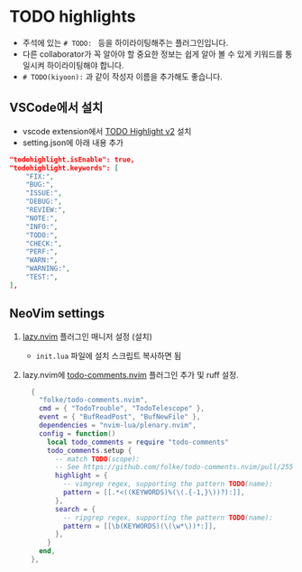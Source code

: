 # TODO highlights

- 주석에 있는 `# TODO: ` 등을 하이라이팅해주는 플러그인입니다.
- 다른 collaborator가 꼭 알아야 할 중요한 정보는 쉽게 알아 볼 수 있게 키워드를 통일시켜 하이라이팅해야 합니다.
- `# TODO(kiyoon):` 과 같이 작성자 이름을 추가해도 좋습니다.

## VSCode에서 설치

- vscode extension에서 [TODO Highlight v2](https://marketplace.visualstudio.com/items?itemName=jgclark.vscode-todo-highlight) 설치
- setting.json에 아래 내용 추가

```json
"todohighlight.isEnable": true,
"todohighlight.keywords": [
    "FIX:",
    "BUG:",
    "ISSUE:",
    "DEBUG:",
    "REVIEW:",
    "NOTE:",
    "INFO:",
    "TODO:",
    "CHECK:",
    "PERF:",
    "WARN:",
    "WARNING:",
    "TEST:",
],
```

## NeoVim settings

1. [lazy.nvim](https://github.com/folke/lazy.nvim) 플러그인 매니저 설정 (설치)
    - `init.lua` 파일에 설치 스크립트 복사하면 됨

2. lazy.nvim에 [todo-comments.nvim](https://github.com/folke/todo-comments.nvim) 플러그인 추가 및 ruff 설정.

    ```lua
      {
        "folke/todo-comments.nvim",
        cmd = { "TodoTrouble", "TodoTelescope" },
        event = { "BufReadPost", "BufNewFile" },
        dependencies = "nvim-lua/plenary.nvim",
        config = function()
          local todo_comments = require "todo-comments"
          todo_comments.setup {
            -- match TODO(scope):
            -- See https://github.com/folke/todo-comments.nvim/pull/255
            highlight = {
              -- vimgrep regex, supporting the pattern TODO(name):
              pattern = [[.*<((KEYWORDS)%(\(.{-1,}\))?):]],
            },
            search = {
              -- ripgrep regex, supporting the pattern TODO(name):
              pattern = [[\b(KEYWORDS)(\(\w*\))*:]],
            },
          }
        end,
      },
    ```
